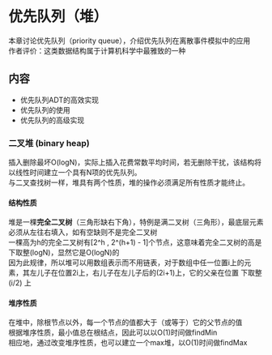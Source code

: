 # 优先队列（堆）
本章讨论优先队列（priority queue），介绍优先队列在离散事件模拟中的应用  
作者评价：这类数据结构属于计算机科学中最雅致的一种

## 内容
* 优先队列ADT的高效实现
* 优先队列的使用
* 优先队列的高级实现

### 二叉堆 (binary heap)
插入删除最坏O(logN)，实际上插入花费常数平均时间，若无删除干扰，该结构将以线性时间建立一个具有N项的优先队列。  
与二叉查找树一样，堆具有两个性质，堆的操作必须满足所有性质才能终止。

#### 结构性质
堆是一棵**完全二叉树**（三角形缺右下角），特例是满二叉树（三角形），最底层元素必须从左往右填入，如有空缺则不是完全二叉树  
一棵高为h的完全二叉树有[2^h , 2^(h+1) - 1]个节点，这意味着完全二叉树的高是 下取整(logN)，显然它是O(logN)的  
因为此规律，所以堆可以用数组表示而不用链表，对于数组中任一位置i上的元素，其左儿子在位置2i上，右儿子在左儿子后的(2i+1)上，它的父亲在位置 下取整(i/2) 上

#### 堆序性质
在堆中，除根节点以外，每一个节点的值都大于（或等于）它的父节点的值  
根据堆序性质，最小值总在根结点，因此可以以O(1)时间做findMin  
相应地，通过改变堆序性质，也可以建立一个max堆，以O(1)时间做findMax